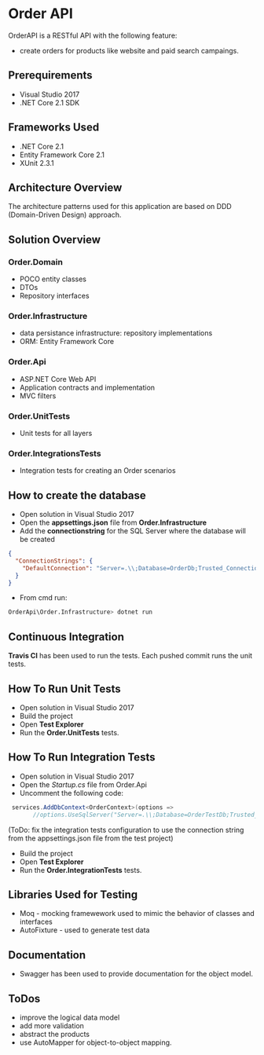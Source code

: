 # Order API

OrderAPI is a RESTful API with the following feature:
- create orders for products like website and paid search campaings.

## Prerequirements

* Visual Studio 2017 
* .NET Core 2.1 SDK 

## Frameworks Used

* .NET Core 2.1
* Entity Framework Core 2.1
* XUnit 2.3.1

## Architecture Overview

The architecture patterns used for this application are based on DDD (Domain-Driven Design) approach.

## Solution Overview

### Order.Domain
- POCO entity classes
- DTOs
- Repository interfaces

### Order.Infrastructure
- data persistance infrastructure: repository implementations
- ORM: Entity Framework Core

### Order.Api
- ASP.NET Core Web API
- Application contracts and implementation
- MVC filters

### Order.UnitTests
- Unit tests for all layers

### Order.IntegrationsTests
- Integration tests for creating an Order scenarios

## How to create the database

* Open solution in Visual Studio 2017
* Open the **appsettings.json**  file from **Order.Infrastructure**
* Add the **connectionstring** for the SQL Server where the database will be created
```json
{
  "ConnectionStrings": {
    "DefaultConnection": "Server=.\\;Database=OrderDb;Trusted_Connection=True;MultipleActiveResultSets=true"
  }
}
```
* From cmd run:
```sh
OrderApi\Order.Infrastructure> dotnet run
```

## Continuous Integration

**Travis CI** has been used to run the tests.
Each pushed commit runs the unit tests.

## How To Run Unit Tests

* Open solution in Visual Studio 2017
* Build the project
* Open **Test Explorer** 
* Run the **Order.UnitTests** tests.

## How To Run Integration Tests

* Open solution in Visual Studio 2017
* Open the *Startup.cs* file from Order.Api
* Uncomment the following code:
```csharp
 services.AddDbContext<OrderContext>(options =>
       //options.UseSqlServer("Server=.\\;Database=OrderTestDb;Trusted_Connection=True;MultipleActiveResultSets=true"));
```
(ToDo: fix the integration tests configuration to use the connection string from the appsettings.json file from the test project)
* Build the project
* Open **Test Explorer** 
* Run the **Order.IntegrationTests** tests.

## Libraries Used for Testing

* Moq - mocking framewework used to mimic the behavior of classes and interfaces
* AutoFixture - used to generate test data

## Documentation
* Swagger has been used to provide documentation for the object model.

## ToDos
- improve the logical data model
- add more validation
- abstract the products
- use AutoMapper for object-to-object mapping.
